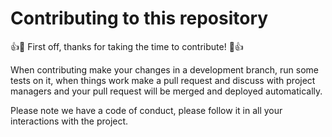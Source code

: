 # Contributing to this repository

:+1::tada: First off, thanks for taking the time to contribute! :tada::+1:

When contributing make your changes in a development branch, run some tests on it, when things work make a pull request and discuss with project managers and your pull request will be merged and deployed automatically.

Please note we have a code of conduct, please follow it in all your interactions with the project.
